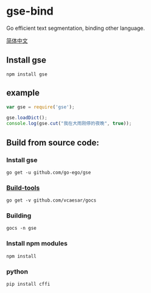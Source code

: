 # gse-bind

Go efficient text segmentation, binding other language.

[简体中文](https://github.com/vcaesar/gse-bind/blob/master/README_zh.md)

## Install gse
```
npm install gse
```

## example

```js
var gse = require('gse');

gse.loadDict();
console.log(gse.cut("我在大雨刚停的夜晚", true));
```

## Build from source code:

### Install gse
```
go get -u github.com/go-ego/gse
```

### [Build-tools](http://github.com/vcaesar/gocs)
```
go get -v github.com/vcaesar/gocs
```

### Building

```
gocs -n gse
```

### Install npm modules 

```
npm install
```

### python

```
pip install cffi
```